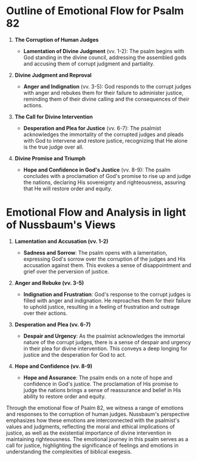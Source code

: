 # Outline of Emotional Flow for Psalm 82

1. **The Corruption of Human Judges**
    - **Lamentation of Divine Judgment** (vv. 1-2): The psalm begins with God standing in the divine council, addressing the assembled gods and accusing them of corrupt judgment and partiality.
  
2. **Divine Judgment and Reproval**
   - **Anger and Indignation** (vv. 3-5): God responds to the corrupt judges with anger and rebukes them for their failure to administer justice, reminding them of their divine calling and the consequences of their actions.

3. **The Call for Divine Intervention**
   - **Desperation and Plea for Justice** (vv. 6-7): The psalmist acknowledges the immortality of the corrupted judges and pleads with God to intervene and restore justice, recognizing that He alone is the true judge over all.

4. **Divine Promise and Triumph**
   - **Hope and Confidence in God's Justice** (vv. 8-9): The psalm concludes with a proclamation of God's promise to rise up and judge the nations, declaring His sovereignty and righteousness, assuring that He will restore order and equity.

# Emotional Flow and Analysis in light of Nussbaum's Views

1. **Lamentation and Accusation (vv. 1-2)**
    - **Sadness and Sorrow**: The psalm opens with a lamentation, expressing God's sorrow over the corruption of the judges and His accusation against them. This evokes a sense of disappointment and grief over the perversion of justice.

2. **Anger and Rebuke (vv. 3-5)**
    - **Indignation and Frustration**: God's response to the corrupt judges is filled with anger and indignation. He reproaches them for their failure to uphold justice, resulting in a feeling of frustration and outrage over their actions.

3. **Desperation and Plea (vv. 6-7)**
    - **Despair and Urgency**: As the psalmist acknowledges the immortal nature of the corrupt judges, there is a sense of despair and urgency in their plea for divine intervention. This conveys a deep longing for justice and the desperation for God to act.

4. **Hope and Confidence (vv. 8-9)**
    - **Hope and Assurance**: The psalm ends on a note of hope and confidence in God's justice. The proclamation of His promise to judge the nations brings a sense of reassurance and belief in His ability to restore order and equity.

Through the emotional flow of Psalm 82, we witness a range of emotions and responses to the corruption of human judges. Nussbaum's perspective emphasizes how these emotions are interconnected with the psalmist's values and judgments, reflecting the moral and ethical implications of justice, as well as the existential importance of divine intervention in maintaining righteousness. The emotional journey in this psalm serves as a call for justice, highlighting the significance of feelings and emotions in understanding the complexities of biblical exegesis.